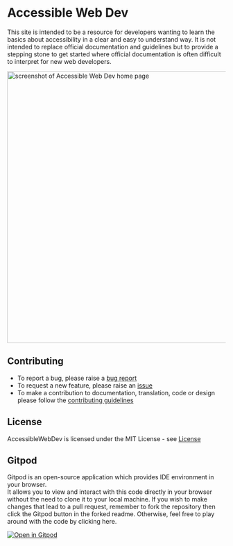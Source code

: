 # Accessible Web Dev
This site is intended to be a resource for developers wanting to learn the basics about accessibility in a clear and easy to understand way. It is not intended to replace official documentation and guidelines but to provide a stepping stone to get started where official documentation is often difficult to interpret for new web developers.

<img width="626" alt="screenshot of Accessible Web Dev home page" src="https://user-images.githubusercontent.com/57045550/192143094-d3987a9c-4bc9-4d42-b1e3-25ba7655a4bd.png">


## Contributing

- To report a bug, please raise a [bug report](https://github.com/AccessibleForAll/AccessibleWebDev/issues/new?assignees=&labels=&template=bug_report.md&title=)
- To request a new feature, please raise an [issue](https://github.com/AccessibleForAll/AccessibleWebDev/issues/new?assignees=&labels=&template=feature_request.md&title=)
- To make a contribution to documentation, translation, code or design please follow the [contributing guidelines](https://github.com/AccessibleForAll/AccessibleWebDev/blob/main/CONTRIBUTING.md)

## License

AccessibleWebDev is licensed under the MIT License - see [License](https://github.com/AccessibleForAll/AccessibleWebDev/blob/main/LICENSE)

## Gitpod

Gitpod is an open-source application which provides IDE environment in your browser.  
It allows you to view and interact with this code directly in your browser without the need to clone it to your local machine. If you wish to make changes that lead to a pull request, remember to fork the repository then click the Gitpod button in the forked readme. Otherwise, feel free to play around with the code by clicking here.

[![Open in Gitpod](https://gitpod.io/button/open-in-gitpod.svg)](https://gitpod.io/#https://github.com/AccessibleForAll/AccessibleWebDev)
